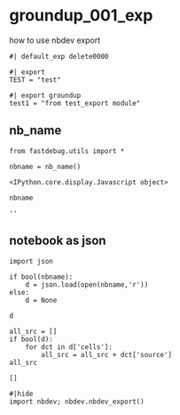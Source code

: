 # groundup_001_exp
how to use nbdev export 


```
#| default_exp delete0000
```


```
#| export
TEST = "test"
```


```
#| export groundup
test1 = "from test_export module"
```

## nb_name


```
from fastdebug.utils import *
```


<style>.container { width:100% !important; }</style>



```
nbname = nb_name()
```


    <IPython.core.display.Javascript object>



```
nbname
```




    ''



## notebook as json


```
import json
```


```
if bool(nbname):
    d = json.load(open(nbname,'r'))
else: 
    d = None
```


```
d
```


```
all_src = []
if bool(d):
    for dct in d['cells']:
        all_src = all_src + dct['source']
all_src
```




    []




```
#|hide
import nbdev; nbdev.nbdev_export()
```


```

```

